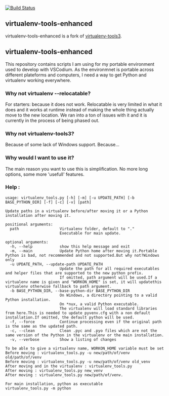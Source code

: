 [![Build Status](https://travis-ci.com/psolyca/virtualenv-tools.svg?branch=master)](https://travis-ci.com/psolyca/virtualenv-tools)

virtualenv-tools-enhanced
-------------------------

virtualenv-tools-enhanced is a fork of [
virtualenv-tools3](https://github.com/Yelp/virtualenv-tools).


## virtualenv-tools-enhanced

This repository contains scripts I am using for my portable environment
used to develop with VSCodium.
As the environmnet is portable across different plateforms and computers,
I need a way to get Python and virtualenv working everywhere.

### Why not virtualenv --relocatable?

For starters: because it does not work. Relocatable is very
limited in what it does and it works at runtime instead of
making the whole thing actually move to the new location.  We
ran into a ton of issues with it and it is currently in the
process of being phased out.

### Why not virtualenv-tools3?

Because of some lack of Windows support.
Because...

### Why would I want to use it?

The main reason you want to use this is simplification.
No more long options, some more 'usefull' features.

### Help :

```
usage: virtualenv_tools.py [-h] [-m] [-u UPDATE_PATH] [-b BASE_PYTHON_DIR] [-f] [-c] [-v] [path]

Update paths in a virtualenv before/after moving it or a Python installation after moving it.

positional arguments:
  path                  Virtualenv folder, default to "."
                        Executable for main update.

optional arguments:
  -h, --help            show this help message and exit
  -m, --main            Update Python home after moving it.Portable Python is bad, not recommended and not supported.But why not?Windows only
  -u UPDATE_PATH, --update-path UPDATE_PATH
                        Update the path for all required executables and helper files that are supported to the new python prefix.
                        If omitted, path argument will be used.If a virtualenv name is given and "WORKON_HOME" is set, it will updatethis virtualenv otherwise fallback to path argument.
  -b BASE_PYTHON_DIR, --base-python-dir BASE_PYTHON_DIR
                        On Windows, a directory pointing to a valid Python installation.
                        On *nux, a valid Python executable.
                        The virtualenv will load standard libraries from here.This is needed to update pyvenv.cfg with a non default installation.If omitted, the default python will be used.
  -f, --force           Continue processing even if the original path is the same as the updated path.
  -c, --clean           Clean .pyc and .pyo files which are not the same version of the Python in the virtualenv or the main installation.
  -v, --verbose         Show a listing of changes

To be able to give a virtualenv name, WORKON_HOME variable must be set
Before moving : virtualenv_tools.py -u new/path/of/venv old/path/of/venv
Before moving : virtualenv_tools.py -u new/path/of/venv old_venv
After moving and in the virtualenv : virtualenv_tools.py
After moving : virtualenv_tools.py new_venv
After moving : virtualenv_tools.py new/path/of/venv.

For main installation, python as executable
virtualenv_tools.py -m python
```
